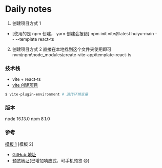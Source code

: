 # Daily notes

1. 创建项目方式 1

- [使用的是 npm 创建， yarn 创建会报错]
  npm init vite@latest huiyu-main -- --template react-ts

2. 创建项目方式 2
   直接在本地找到这个文件夹使用即可 nvm\npm\node_modules\create-vite-app\template-react-ts

### 技术栈

- vite + react-ts
- [vite 创建项目](https://vitejs.cn/guide/#scaffolding-your-first-vite-project)

```bash
$ vite-plugin-environment # 透传环境变量
```

### 版本

node 16.13.0
npm 8.1.0

### 参考

[模板 1](https://github1s.com/ychengcloud/react-vite-admin)
[模板 2]

- [GitHub 地址](https://github1s.com/yezihaohao/react-admin)
- [预览地址](https://admiring-dijkstra-34cb29.netlify.com)(已增加响应式，可手机预览 😄)
